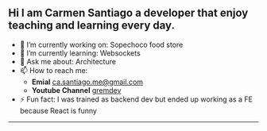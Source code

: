 
## Hi I am Carmen Santiago a developer that enjoy teaching and learning every day.

- 🔭 I’m currently working on:  Sopechoco food store
- 🌱 I’m currently learning: Websockets
- 💬 Ask me about: Architecture
- 📫 How to reach me: 
  - **Emial** ca.santiago.me@gmail.com 
  - **Youtube Channel**  [gremdev](https://www.youtube.com/channel/UC1WVOiE--e2oi86nzeuQv5g)
- ⚡ Fun fact: I was trained as backend dev but ended up working as a FE because React is funny
----

